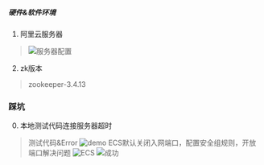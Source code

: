 ##### 硬件&软件环境
1. 阿里云服务器
> ![服务器配置](https://upload-images.jianshu.io/upload_images/1839165-19d75e62091cadda.png?imageMogr2/auto-orient/strip%7CimageView2/2/w/400)
2. zk版本
 > zookeeper-3.4.13

### 踩坑
0. 本地测试代码连接服务器超时
 > 测试代码&Error
![demo](https://upload-images.jianshu.io/upload_images/1839165-7ea032fe9ab1b5ad.png?imageMogr2/auto-orient/strip%7CimageView2/2/w/1080)
> ECS默认关闭入网端口，配置安全组规则，开放端口解决问题
![ECS](https://upload-images.jianshu.io/upload_images/1839165-b57719ec65f8ceb2.png?imageMogr2/auto-orient/strip%7CimageView2/2/w/1240)
![成功](https://upload-images.jianshu.io/upload_images/1839165-56c7104592b1c402.png?imageMogr2/auto-orient/strip%7CimageView2/2/w/1240)


